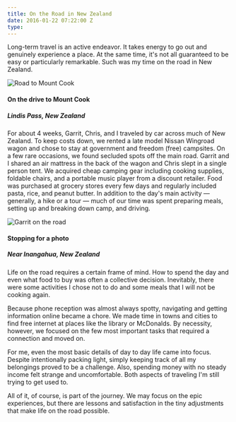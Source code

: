 ```yaml
---
title: On the Road in New Zealand
date: 2016-01-22 07:22:00 Z
type: 
---
```


Long-term travel is an active endeavor. It takes energy to go out and genuinely experience a place. At the same time, it's not all guaranteed to be easy or particularly remarkable. Such was my time on the road in New Zealand.

![Road to Mount Cook](/uploads/road-to-mount-cook.jpg)
#### On the drive to Mount Cook
##### Lindis Pass, New Zealand

For about 4 weeks, Garrit, Chris, and I traveled by car across much of New Zealand. To keep costs down, we rented a late model Nissan Wingroad wagon and chose to stay at government and freedom (free) campsites. On a few rare occasions, we found secluded spots off the main road. Garrit and I shared an air mattress in the back of the wagon and Chris slept in a single person tent. We acquired cheap camping gear including cooking supplies, foldable chairs, and a portable music player from a discount retailer. Food was purchased at grocery stores every few days and regularly included pasta, rice, and peanut butter. In addition to the day's main activity — generally, a hike or a tour — much of our time was spent preparing meals, setting up and breaking down camp, and driving.

![Garrit on the road](/uploads/garrit-on-road.jpg)
#### Stopping for a photo
##### Near Inangahua, New Zealand

Life on the road requires a certain frame of mind. How to spend the day and even what food to buy was often a collective decision. Inevitably, there were some activities I chose not to do and some meals that I will not be cooking again. 

Because phone reception was almost always spotty, navigating and getting information online became a chore. We made time in towns and cities to find free internet at places like the library or McDonalds. By necessity, however, we focused on the few most important tasks that required a connection and moved on. 

For me, even the most basic details of day to day life came into focus. Despite intentionally packing light, simply keeping track of all my belongings proved to be a challenge. Also, spending money with no steady income felt strange and uncomfortable. Both aspects of traveling I'm still trying to get used to.

All of it, of course, is part of the journey. We may focus on the epic experiences, but there are lessons and satisfaction in the tiny adjustments that make life on the road possible.
